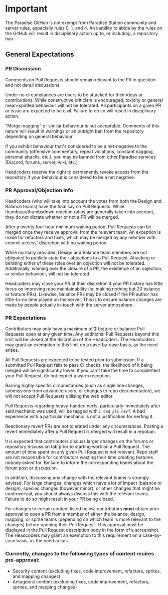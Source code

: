 # Important

The Paradise GitHub is not exempt from Paradise Station community and server rules, especially rules 0, 1, and 4. An inability to abide by the rules on the GitHub will result in disciplinary action up to, or including, a repository ban.

## General Expectations

### PR Discussion

Comments on Pull Requests should remain relevant to the PR in question and not derail discussions.

Under no circumstances are users to be attacked for their ideas or contributions. While constructive criticism is encouraged, toxicity or general mean-spirited behaviour will not be tolerated. All participants on a given PR or issue are expected to be civil. Failure to do so will result in disciplinary action.

"Merge-nagging" or similar behaviour is not acceptable. Comments of this nature will result in warnings or an outright ban from the repository depending on general behaviour.

If you exhibit behaviour that's considered to be a net-negative to the community (offensive commentary, repeat violations, constant nagging, personal attacks, etc.), you may be banned from other Paradise services (Discord, forums, server, wiki, etc.)

Headcoders reserve the right to permanently revoke access from the repository if your behaviour is considered to be a net negative.

### PR Approval/Objection Info

Headcoders (who will take into account the votes from both the Design and Balance teams) have the final say on Pull Requests. While thumbsup/thumbsdown reaction ratios are generally taken into account, they do not dictate whether or not a PR will be merged.

After a twenty four hour minimum waiting period, Pull Requests can be merged once they receive approval from the relevant team. An exception is made for refactors and fixes, which may be merged by any member with commit access' discretion with no waiting period.

While normally provided, Design and Balance team members are not obligated to publicly state their objections to a Pull Request. Attacking or berating either of these roles over an objection will not be tolerated. Additionally, whining over the closure of a PR, the existence of an objection, or similar behaviour, will not be tolerated.

Headcoders may close your PR at their discretion if your PR history has little focus on improving repo maintainability (ie: making nothing but 20 balance or feature PRs). Likewise, balance PRs may be closed if the PR author has little-to-no time played on the server. This is to ensure balance changes are made by people actually in-touch with the server atmosphere.

### PR Expectations

Contributors may only have a maximum of **2** feature or balance Pull Requests open at any given time. Any additional Pull Requests beyond this limit will be closed at the discretion of the Headcoders. The Headcoders may grant an exemption to this limit on a case-by-case basis, as the need arises.

All Pull Requests are expected to be tested prior to submission. If a submitted Pull Request fails to pass CI checks, the likelihood of it being merged will be significantly lower. If you can't take the time to compile/test your Pull Request, do not expect a warm reception.

Barring highly specific circumstances (such as single line changes, submissions from advanced users, or changes to repo documentation), we will not accept Pull Requests utilising the web editor.

Pull Requests regarding heavy-handed nerfs, particularly immediately after said mechanic was used, will be tagged with `I ded pls nerf`. A bad experience with a particular mechanic is not a justification for nerfing it.

Reactionary revert PRs are not tolerated under any circumstances. Posting a revert immediately after a Pull Request is merged will result in a repoban.

It is expected that contributors discuss larger changes on the forums or repository discussion tab prior to starting work on a Pull Request. The amount of time spent on any given Pull Request is not relevant. Repo staff are not responsible for contributors wasting their time creating features nobody asked for. Be sure to inform the corresponding teams about the forum post or discussion.

In addition, discussing any change with the relevant teams is strongly advised. For large changes, changes which have a lot of impact (balance or design), species changes (however minor), or other changes that might be controversial, you should always discuss this with the relevant teams. Failure to do so might result in your PR being closed.

For changes to certain content listed below, contributors **must** obtain prior approval to open a PR from a member of either the balance, design, mapping, or sprite teams (depending on which team is more relevant to the changes) before opening their Pull Request. This approval must be displayed in the Pull Request description body in the form of a screenshot. The Headcoders may grant an exemption to this requirement on a case-by-case basis, as the need arises.

### Currently, changes to the following types of content reuires pre-approval:
  - Security content (excluding fixes, code improvement, refactors, sprites, and mapping changes)
  - Antagonist content (excluding fixes, code improvement, refactors, sprites, and mapping changes)
